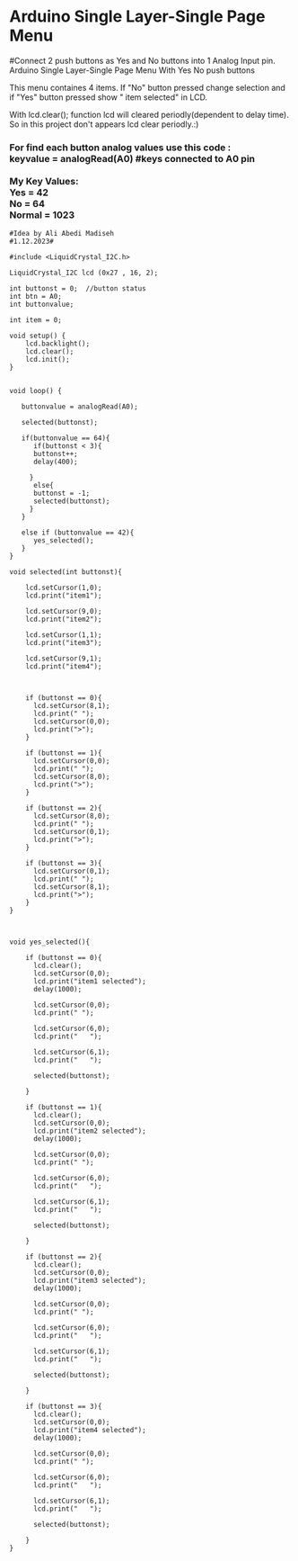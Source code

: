 # Arduino Single Layer-Single Page Menu

#Connect 2 push buttons as Yes and No buttons into 1 Analog Input pin.
Arduino Single Layer-Single Page Menu With Yes No push buttons

This menu containes 4 items. If "No" button pressed change selection and if "Yes" button pressed show " item<bumber> selected" in LCD.

With lcd.clear(); function lcd will cleared periodly(dependent to delay time).
So in this project don't appears lcd clear periodly.:)
<h3>
For find each button analog values use this code :<br>	
keyvalue = analogRead(A0)       #keys connected to A0 pin <br>
<br>
My Key Values:
<br>Yes = 42
<br>No = 64
<br>Normal = 1023
    
</h3>
	
	#Idea by Ali Abedi Madiseh
	#1.12.2023#
	
	#include <LiquidCrystal_I2C.h>

	LiquidCrystal_I2C lcd (0x27 , 16, 2);

	int buttonst = 0;  //button status
	int btn = A0;
	int buttonvalue;

	int item = 0;

	void setup() {
		lcd.backlight();
		lcd.clear();
		lcd.init();
	}

	
	void loop() {
	
	   buttonvalue = analogRead(A0);

	   selected(buttonst);

	   if(buttonvalue == 64){
		  if(buttonst < 3){
		  buttonst++;
		  delay(400);

		 }
		  else{
		  buttonst = -1;
		  selected(buttonst);
		 }
	   }

	   else if (buttonvalue == 42){
		  yes_selected();
	   }
	}

	void selected(int buttonst){

		lcd.setCursor(1,0);
		lcd.print("item1");

		lcd.setCursor(9,0);
		lcd.print("item2");

		lcd.setCursor(1,1);
		lcd.print("item3");

		lcd.setCursor(9,1);
		lcd.print("item4");



		if (buttonst == 0){
		  lcd.setCursor(8,1);
		  lcd.print(" ");
		  lcd.setCursor(0,0);
		  lcd.print(">");
		}

		if (buttonst == 1){
		  lcd.setCursor(0,0);
		  lcd.print(" ");
		  lcd.setCursor(8,0);
		  lcd.print(">");
		}

		if (buttonst == 2){
		  lcd.setCursor(8,0);
		  lcd.print(" ");
		  lcd.setCursor(0,1);
		  lcd.print(">");
		}

		if (buttonst == 3){
		  lcd.setCursor(0,1);
		  lcd.print(" ");
		  lcd.setCursor(8,1);
		  lcd.print(">");
		}
	}



	void yes_selected(){

		if (buttonst == 0){
		  lcd.clear();
		  lcd.setCursor(0,0);
		  lcd.print("item1 selected");
		  delay(1000);

		  lcd.setCursor(0,0);
		  lcd.print(" ");

		  lcd.setCursor(6,0);
		  lcd.print("   ");

		  lcd.setCursor(6,1);
		  lcd.print("   ");

		  selected(buttonst);

		}

		if (buttonst == 1){
		  lcd.clear();
		  lcd.setCursor(0,0);
		  lcd.print("item2 selected");
		  delay(1000);

		  lcd.setCursor(0,0);
		  lcd.print(" ");

		  lcd.setCursor(6,0);
		  lcd.print("   ");

		  lcd.setCursor(6,1);
		  lcd.print("   ");

		  selected(buttonst);

		}

		if (buttonst == 2){
		  lcd.clear();
		  lcd.setCursor(0,0);
		  lcd.print("item3 selected");
		  delay(1000);

		  lcd.setCursor(0,0);
		  lcd.print(" ");

		  lcd.setCursor(6,0);
		  lcd.print("   ");

		  lcd.setCursor(6,1);
		  lcd.print("   ");

		  selected(buttonst);

		}

		if (buttonst == 3){
		  lcd.clear();
		  lcd.setCursor(0,0);
		  lcd.print("item4 selected");
		  delay(1000);

		  lcd.setCursor(0,0);
		  lcd.print(" ");

		  lcd.setCursor(6,0);
		  lcd.print("   ");

		  lcd.setCursor(6,1);
		  lcd.print("   ");

		  selected(buttonst);

		}
	}
